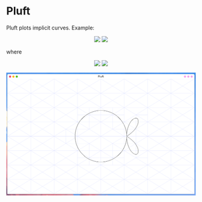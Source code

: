 # Pluft

Pluft plots implicit curves. Example:

<p align="center">
    <img src="https://render.githubusercontent.com/render/math?math=\large f(x, y) = %20min\left(x^2+y^2-r^2,%20(x%27^2%2by^2)(y^2%20%2b%20x%27%20(x%27%20%2ba))%20-%204ax%27y^2\right)#gh-light-mode-only">
    <img src="https://render.githubusercontent.com/render/math?math=\color{lightgray}\large f(x, y) = %20min\left(x^2+y^2-r^2,%20(x%27^2%2by^2)(y^2%20%2b%20x%27%20(x%27%20%2ba))%20-%204ax%27y^2\right)#gh-dark-mode-only">
</p>

where

<p align="center">
    <img src="https://render.githubusercontent.com/render/math?math=\large x' = x - 1#gh-light-mode-only">
    <img src="https://render.githubusercontent.com/render/math?math=\color{lightgray}\large x' = x - 1#gh-dark-mode-only">
</p>

<p align="center">
    <img src="https://raw.githubusercontent.com/felipetavares/pluft/main/img/tomato.png">
</p>
